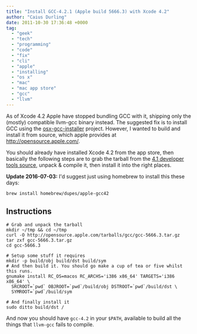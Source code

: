 ```yaml
---
title: "Install GCC-4.2.1 (Apple build 5666.3) with Xcode 4.2"
author: "Caius Durling"
date: 2011-10-30 17:36:48 +0000
tag:
  - "geek"
  - "tech"
  - "programming"
  - "code"
  - "fix"
  - "cli"
  - "apple"
  - "installing"
  - "os x"
  - "mac"
  - "mac app store"
  - "gcc"
  - "llvm"
---
```


As of Xcode 4.2 Apple have stopped bundling GCC with it, shipping only the (mostly) compatible llvm-gcc binary instead. The suggested fix is to install GCC using the [osx-gcc-installer](https://github.com/kennethreitz/osx-gcc-installer) project. However, I wanted to build and install it from source, which apple provides at <http://opensource.apple.com/>.

You should already have installed Xcode 4.2 from the app store, then basically the following steps are to grab the tarball from the [4.1 developer tools source][devtools4.1], unpack & compile it, then install it into the right places.

[devtools4.1]: http://opensource.apple.com/release/developer-tools-41/

**Update 2016-07-03:** I'd suggest just using homebrew to install this these days:

```shell
brew install homebrew/dupes/apple-gcc42
```

## Instructions

```shell
# Grab and unpack the tarball
mkdir ~/tmp && cd ~/tmp
curl -O http://opensource.apple.com/tarballs/gcc/gcc-5666.3.tar.gz
tar zxf gcc-5666.3.tar.gz
cd gcc-5666.3

# Setup some stuff it requires
mkdir -p build/obj build/dst build/sym
# And then build it. You should go make a cup of tea or five whilst this runs.
gnumake install RC_OS=macos RC_ARCHS='i386 x86_64' TARGETS='i386 x86_64' \
  SRCROOT=`pwd` OBJROOT=`pwd`/build/obj DSTROOT=`pwd`/build/dst \
  SYMROOT=`pwd`/build/sym

# And finally install it
sudo ditto build/dst /
```

And now you should have `gcc-4.2` in your `$PATH`, available to build all the things that `llvm-gcc` fails to compile.
